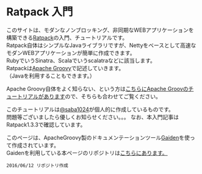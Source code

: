# Ratpack 入門

このサイトは、モダンなノンブロッキング、非同期なWEBアプリケーションを構築できる[Ratpack](https://ratpack.io/)の入門、チュートリアルです。  
Ratpack自体はシンプルなJavaライブラリですが、Nettyをベースとして高速なモダンWEBアプリケーションが簡単に作成できます。  
RubyでいうSinatra、Scalaでいうscalatraなどに該当します。  
Ratpackは[Apache Groovy](http://www.groovy-lang.org/)で記述していきます。  
（Javaを利用することもできます。）

Apache Groovy自体をよく知らない、という方は[こちらにApache Groovのチュートリアルがあります](http://koji-k.github.io/groovy-tutorial/)ので、そちらも合わせてご覧ください。

このチュートリアルは[@saba1024](https://twitter.com/saba1024)が個人的に作成しているものです。  
問題等ございましたら優しくお知らせください。。。
なお、本入門記事はRatpack1.3.3で確認しています。  

このページは、ApacheGroovy製のドキュメンテーションツール[Gaiden](https://github.com/kobo/gaiden)を使って作成されています。  
Gaidenを利用している本ページのリポジトリは[こちらにあります。](https://github.com/koji-k/ratpack-tutorial)




```
2016/06/12 リポジトリ作成
```